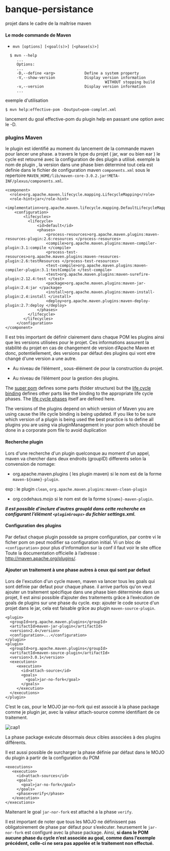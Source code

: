 # banque-persistance
projet dans le cadre de la maîtrise maven


####  Le mode commande de Maven
* ```mvn [options] [<goal(s)>] [<phase(s)>]```

```
  $ mvn --help 
     ...  
     Options: 
     ... 
     -D,--define <arg>             Define a system property 
     -V,--show-version             Display version information 
                                            WITHOUT stopping build 
     -v,--version                  Display version information 
     ...
```
exemple d'utilisation

```$ mvn help:effective-pom -Doutput=pom-complet.xml```

lancement du goal effective-pom du plugin help en passant une option avec le -D. 

### plugins Maven

le plugin est identifié au moment du lancement de la commande maven pour lancer une phase.
a travers le type du projet ( jar, war ou bien ear ) le cycle est retourné avec la configuration
de des plugin a utilisé. exemple la nom de plugin , la version dans une phase bien déterminé
tout cela est definie dans le fichier de configuration maven ``components.xml`` sous le repertoire ``MAVEN_HOME/lib/maven-core-3.0.2.jar!META-INF/plexus/components.xml``.

```
<component>
  <role>org.apache.maven.lifecycle.mapping.LifecycleMapping</role>
  <role-hint>jar</role-hint>
  <implementation>org.apache.maven.lifecycle.mapping.DefaultLifecycleMapping</implementation>
    <configuration>
        <lifecycles>
          <lifecycle>
              <id>default</id>
              <phases>
                  <process-resources>org.apache.maven.plugins:maven-resources-plugin:2.6:resources </process-resources>
                  <compile>org.apache.maven.plugins:maven-compiler-plugin:3.1:compile </compile>
                  <process-test-resources>org.apache.maven.plugins:maven-resources-plugin:2.6:testResources </process-test-resources>
                  <test-compile>org.apache.maven.plugins:maven-compiler-plugin:3.1:testCompile </test-compile>
                  <test>org.apache.maven.plugins:maven-surefire-plugin:2.12.4:test </test>
                  <package>org.apache.maven.plugins:maven-jar-plugin:2.4:jar </package>
                  <install>org.apache.maven.plugins:maven-install-plugin:2.4:install </install>
                  <deploy>org.apache.maven.plugins:maven-deploy-plugin:2.7:deploy </deploy>
              </phases>
          </lifecycle>
        </lifecycles>
     </configuration>
</component>
 ```

Il est très important de définir clairement dans chaque POM les plugins ainsi que les versions utilisées pour le projet. 
Ces informations assurent la stabilité du projet en cas de changement de version d’Apache Maven et donc, potentiellement, 
des versions par défaut des plugins qui vont etre changé d'une version a une autre. 
* Au niveau de l’élément <plugins>, sous-élément de <build> pour la construction du projet.
  
*  Au niveau de l’élément <pluginManagement> pour la gestion des plugins.


The [super pom](https://maven.apache.org/ref/3.6.1/maven-model-builder/super-pom.html) defines some parts (folder structure) but the [life cycle binding](https://maven.apache.org/ref/3.6.1/maven-core/default-bindings.html#Plugin_bindings_for_jar_packaging) defines other parts like the binding to the appropriate life cycle phases. The [life cycle phases](https://maven.apache.org/ref/3.6.1/maven-core/lifecycles.html) itself are defined here.
  
The versions of the plugins depend on which version of Maven you are using cause the life cycle binding is being updated. If you like to be sure which version of a plugin is being used the best practice is to define all plugins you are using via pluginManagement in your pom which should be done in a corporate pom file to avoid duplication

#### Recherche plugin
Lors d'une recherche d'un plugin quelconque au moment d'un appel, maven va chercher dans deux endroits (groupID) differents selon la convension de nomage:
* org.apache.maven.plugins ( les plugin maven) si le nom est de la forme `maven-${name}-plugin`.

exp : le plugin `clean`, `org.apache.maven.plugins:maven-clean-plugin`

* org.codehaus.mojo si le nom est de la forme `${name}-maven-plugin`.

_**Il est possible d’inclure d’autres groupId dans cette recherche en configurant l’élément `<pluginGroups>` du fichier settings.xml.**_

#### Configuration des plugins
Par defaut chaque plugin possède sa propre configuration, par contre vi le ficher pom on peut modifier sa configuration initial.
Vi un bloc de `<configuration>` pour plus d'information sur la conf il faut voir le site office Toute la documentation officielle  à l’adresse : http://maven.apache.org/plugins/.

#### Ajouter un traitement à une phase autres à ceux qui sont par defaut
Lors de l'excution d'un cycle maven, maven va lancer tous les goals qui sont définie par defaut pour chaque phase.
il arrive parfois qu'on veut ajouter un traitement spécifique dans une phase bien déterminée dans un projet,
Il est ainsi possible d’ajouter des traitements grâce à l’exécution de goals de plugins sur une phase du cycle.
exp: ajouter le code source d'un projet dans le jar, cela est faisable grâce au plugin `maven-source-plugin`.

  ```
<plugin> 
    <groupId>org.apache.maven.plugins</groupId> 
    <artifactId>maven-jar-plugin</artifactId> 
    <version>2.4</version> 
    <configuration>...</configuration> 
  </plugin> 
<plugin> 
    <groupId>org.apache.maven.plugins</groupId> 
    <artifactId>maven-source-plugin</artifactId> 
    <version>3.0.1</version>  
    <executions> 
       <execution> 
         <id>attach-source</id>  
         <goals> 
           <goal>jar-no-fork</goal>  
         </goals> 
       </execution> 
    </executions> 
  </plugin>
``` 

C’est le cas, pour le MOJO jar-no-fork qui est associé à la phase package comme je plugin jar, avec la valeur attach-source comme identifiant de ce traitement.

![cap1](screnshot/cap1.PNG) 

La phase package exécute désormais deux cibles associées à des plugins différents.

Il est aussi possible de surcharger la phase définie par défaut dans le MOJO du plugin à partir de la configuration du POM

    <executions> 
       <execution> 
         <id>attach-sources</id> 
         <goals> 
           <goal>jar-no-fork</goal> 
         </goals>  
         <phase>verify</phase> 
       </execution> 
    </executions> 
    
Maitenant le goal `jar-nor-fork` est attaché a la phase `verify`.

Il est important de noter que tous les MOJO ne définissent pas obligatoirement de phase par défaut pour s’exécuter. 
heursement le `jar-nor-fork` est configuré avec la phase package.
Ainsi, **si dans le POM aucune phase du cycle n’est associée au goal, comme dans l’exemple précédent, celle-ci ne sera pas appelée et le traitement non effectué.**
